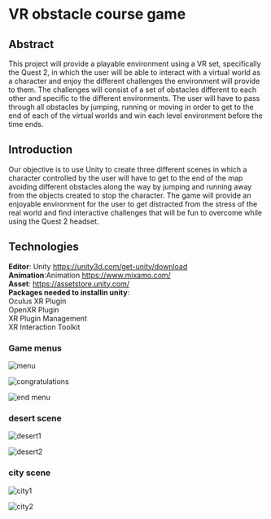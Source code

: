 # VR obstacle course game
## Abstract
This project will provide a playable environment using a VR set, specifically the Quest 2, in which the user will be able to interact with a virtual world as a character and enjoy the different challenges the environment will provide to them. The challenges will consist of a set of obstacles different to each other and specific to the different environments. The user will have to pass through all obstacles by jumping, running or moving in order to get to the end of each of the virtual worlds and win each level environment before the time ends.

## Introduction
Our objective is to use Unity to create three different scenes in which a character controlled by the user will have to get to the end of the map avoiding different obstacles along the way by jumping and running away from the objects created to stop the character. 
The game will provide an enjoyable environment for the user to get distracted from the stress of the real world and find interactive challenges that will be fun to overcome while using the Quest 2 headset.

## Technologies
**Editor**: Unity https://unity3d.com/get-unity/download</br> 
**Animation**:Animation https://www.mixamo.com/</br>
**Asset**: https://assetstore.unity.com/</br>
**Packages needed to installin unity**: </br>
  Oculus  XR Plugin</br>
  OpenXR Plugin</br>
  XR Plugin Management</br>
  XR Interaction Toolkit</br>
  ### Game menus
  
  ![menu](https://user-images.githubusercontent.com/73086634/207665983-fd760afd-1a96-40b9-bb18-e13a3e77e194.jpg)

  ![congratulations](https://user-images.githubusercontent.com/98935624/207723092-7ae802d1-3a01-45d1-9631-0aacb2209c1a.jpeg)


  ![end menu](https://user-images.githubusercontent.com/73086634/207665999-a45c5d26-9f64-40bf-a930-8e6548f9ec47.jpg)
### desert scene
![desert1](https://user-images.githubusercontent.com/73086634/207666320-493f33ad-ce4f-4918-8c1d-723fab6879f8.jpg)

 ![desert2](https://user-images.githubusercontent.com/73086634/207666330-00975999-3515-4b83-9f22-b260a5ec2238.jpg)
### city scene
![city1](https://user-images.githubusercontent.com/73086634/207666390-d7a35187-ff8a-47b5-9cbb-84cb7b836356.jpg)

![city2](https://user-images.githubusercontent.com/73086634/207666403-b8be25f8-1f90-474a-af27-14251559aed2.jpg)




